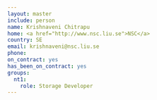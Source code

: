 ```yaml
---
layout: master
include: person
name: Krishnaveni Chitrapu
home: <a href="http://www.nsc.liu.se">NSC</a>
country: SE
email: krishnaveni@nsc.liu.se
phone:
on_contract: yes
has_been_on_contract: yes
groups:
  nt1:
    role: Storage Developer
---
```

